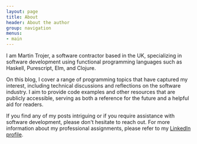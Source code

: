 ```yaml
---
layout: page
title: About
header: About the author
group: navigation
menus:
- main
---
```


I am Martin Trojer, a software contractor based in the UK, specializing in software development using functional programming languages such as Haskell, Purescript, Elm, and Clojure.

On this blog, I cover a range of programming topics that have captured my interest, including technical discussions and reflections on the software industry. I aim to provide code examples and other resources that are publicly accessible, serving as both a reference for the future and a helpful aid for readers.

If you find any of my posts intriguing or if you require assistance with software development, please don't hesitate to reach out. For more information about my professional assignments, please refer to my [LinkedIn profile](http://uk.linkedin.com/in/martintrojer).
